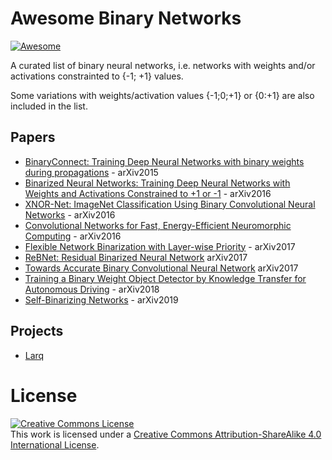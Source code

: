 # Awesome Binary Networks

[![Awesome](https://awesome.re/badge.svg)](https://awesome.re)

A curated list of binary neural networks, i.e. networks with weights and/or activations constrainted to {-1; +1} values.

Some variations with weights/activation values {-1;0;+1} or {0:+1} are also included in the list.

## Papers

* [BinaryConnect: Training Deep Neural Networks with binary weights during propagations](https://arxiv.org/abs/1511.00363) - arXiv2015
* [Binarized Neural Networks: Training Deep Neural Networks with Weights and Activations Constrained to +1 or -1](https://arxiv.org/abs/1602.02830) - arXiv2016
* [XNOR-Net: ImageNet Classification Using Binary Convolutional Neural Networks](https://arxiv.org/abs/1603.05279) - arXiv2016
* [Convolutional Networks for Fast, Energy-Efficient Neuromorphic Computing](https://arxiv.org/abs/1603.08270) - arXiv2016
* [Flexible Network Binarization with Layer-wise Priority](https://arxiv.org/abs/1709.04344) - arXiv2017
* [ReBNet: Residual Binarized Neural Network](https://arxiv.org/abs/1711.01243) arXiv2017
* [Towards Accurate Binary Convolutional Neural Network](https://arxiv.org/abs/1711.11294) arXiv2017
* [Training a Binary Weight Object Detector by Knowledge Transfer for Autonomous Driving](https://arxiv.org/abs/1804.06332) - arXiv2018
* [Self-Binarizing Networks](https://arxiv.org/abs/1902.00730) - arXiv2019

## Projects

* [Larq](https://larq.dev/)

# License

<a rel="license" href="http://creativecommons.org/licenses/by-sa/4.0/"><img alt="Creative Commons License" style="border-width:0" src="https://i.creativecommons.org/l/by-sa/4.0/88x31.png" /></a><br />This work is licensed under a <a rel="license" href="http://creativecommons.org/licenses/by-sa/4.0/">Creative Commons Attribution-ShareAlike 4.0 International License</a>.
